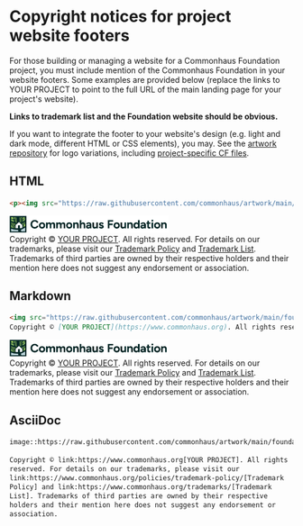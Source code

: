 # Copyright notices for project website footers

For those building or managing a website for a Commonhaus Foundation project, you must include mention of the Commonhaus Foundation in your website footers. Some examples are provided below (replace the links to YOUR PROJECT to point to the full URL of the main landing page for your project's website).

**Links to trademark list and the Foundation website should be obvious.** 

If you want to integrate the footer to your website's design (e.g. light and dark mode, different HTML or CSS elements), you may.  See the [artwork repository](https://github.com/commonhaus/artwork/tree/main/foundation/brand) for logo variations, including [project-specific CF files](https://github.com/commonhaus/artwork/tree/main/foundation/brand/project).

## HTML

```html
<p><img src="https://raw.githubusercontent.com/commonhaus/artwork/main/foundation/brand/svg/CF_logo_horizontal_single_default.svg" height="30"/><br />Copyright © <a href="https://www.commonhaus.org">YOUR PROJECT</a>. All rights reserved. For details on our trademarks, please visit our <a href="https://www.commonhaus.org/policies/trademark-policy/">Trademark Policy</a> and <a href="https://www.commonhaus.org/trademarks/">Trademark List</a>. Trademarks of third parties are owned by their respective holders and their mention here does not suggest any endorsement or association.</p>
```
<!-- markdownlint-disable MD033 -->
<p><img src="https://raw.githubusercontent.com/commonhaus/artwork/main/foundation/brand/svg/CF_logo_horizontal_single_default.svg" height="30" alt=""/><br />Copyright © <a href="https://www.commonhaus.org">YOUR PROJECT</a>. All rights reserved. For details on our trademarks, please visit our <a href="https://www.commonhaus.org/policies/trademark-policy/">Trademark Policy</a> and <a href="https://www.commonhaus.org/trademarks/">Trademark List</a>. Trademarks of third parties are owned by their respective holders and their mention here does not suggest any endorsement or association.</p>

## Markdown

```markdown
<img src="https://raw.githubusercontent.com/commonhaus/artwork/main/foundation/brand/svg/CF_logo_horizontal_single_default.svg" height="30" alt=""/><br />
Copyright © [YOUR PROJECT](https://www.commonhaus.org). All rights reserved. For details on our trademarks, please visit our [Trademark Policy](https://www.commonhaus.org/policies/trademark-policy/) and [Trademark List](https://www.commonhaus.org/trademarks/). Trademarks of third parties are owned by their respective holders and their mention here does not suggest any endorsement or association.
```

<!-- markdownlint-disable MD033 -->
<img src="https://raw.githubusercontent.com/commonhaus/artwork/main/foundation/brand/svg/CF_logo_horizontal_single_default.svg" height="30" alt=""/><br />
Copyright © [YOUR PROJECT](https://www.commonhaus.org). All rights reserved. For details on our trademarks, please visit our [Trademark Policy](https://www.commonhaus.org/policies/trademark-policy/) and [Trademark List](https://www.commonhaus.org/trademarks/). Trademarks of third parties are owned by their respective holders and their mention here does not suggest any endorsement or association.

## AsciiDoc

```asciidoc
image::https://raw.githubusercontent.com/commonhaus/artwork/main/foundation/brand/svg/CF_logo_horizontal_single_default.svg[height=30]

Copyright © link:https://www.commonhaus.org[YOUR PROJECT]. All rights reserved. For details on our trademarks, please visit our link:https://www.commonhaus.org/policies/trademark-policy/[Trademark Policy] and link:https://www.commonhaus.org/trademarks/[Trademark List]. Trademarks of third parties are owned by their respective holders and their mention here does not suggest any endorsement or association.
```
